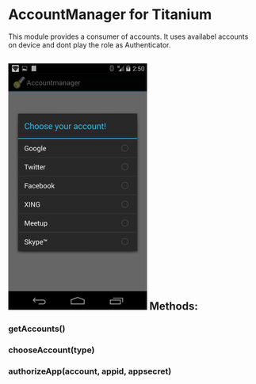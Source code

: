 AccountManager for Titanium
===========================


This module provides a consumer of accounts. It uses availabel accounts on device and dont play the role as Authenticator. 

![](https://raw.githubusercontent.com/AppWerft/AccountmanagerTest/master/screens/accountscreen.png)
Methods:
--------

### getAccounts()

### chooseAccount(type)

###  authorizeApp(account, appid, appsecret)
